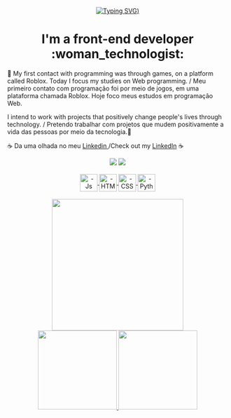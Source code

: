<div align="center">
 
[![Typing SVG](https://readme-typing-svg.herokuapp.com?color=A98317&multiline=true&height=400&lines=Ol%C3%A1%2C+Bem+vindo+ao+meu+perfil.;Fique+a+vontade+para+clonar+;meus+reposit%C3%B3rios.;%3A))](https://git.io/typing-svg)
 
</div>

 <h1 align="center">  I'm a front-end developer :woman_technologist: </h1> 
<p>&#128126; My first contact with programming was through games, on a platform called Roblox. Today I focus my studies on Web programming. / Meu primeiro contato com programação foi por meio de jogos, em uma plataforma chamada Roblox. Hoje foco meus estudos em programação Web.<p>
<P>I intend to work with projects that positively change people's lives through technology. / Pretendo trabalhar com projetos que mudem positivamente a vida das pessoas por meio da tecnologia.&#127802;<p>
 
 <p>&#9749; Da uma olhada no meu <a target="_blank" href='https://www.linkedin.com/in/karina-mel-611649223/'> Linkedin </a>/Check out my <a target="_blank" href='https://www.linkedin.com/in/karina-mel-611649223/'>LinkedIn</a> &#9749;<P>
  <div align="center">
    <a href="https://www.linkedin.com/in/karina-mel-611649223/" target="_blank"><img src="https://img.shields.io/badge/LinkedIn-0077B5?style=for-the-badge&logo=linkedin&logoColor=white" target="_blank"></a>
   <a href="mailto:Karinamelarantessilva@gmail.com" target="_blank"><img src="https://img.shields.io/badge/Gmail-D14836?style=for-the-badge&logo=gmail&logoColor=white" target="_blank"></a>
  </div>
<div align="center">
 

<div style="display: inline_block"><br>
  <a href='https://github.com/KarinaMel0'>
  <img align="center" alt="-Js" height="40" width="40" src="https://img.icons8.com/dusk/344/javascript-logo.png">
  <img align="center" alt="-HTML" height="40" width="40" src="https://img.icons8.com/dusk/344/html-5.png">
  <img align="center" alt="-CSS" height="40" width="40" src="https://img.icons8.com/dusk/344/css3.png">
  <img align="center" alt="-Python" height="40" width="40" src="https://img.icons8.com/dusk/344/python.png">
</div>
  
</div></br>
<div align="center" style="display:inline,">
 <kbd style='border-radius:50%;'>
<img src="https://cdn.discordapp.com/attachments/725539486951538750/943887187378855966/download20220204121027.png"  style='width:300px; '/>
  </kbd>
</div>
<div align="center">
  <a href="https://github.com/KarinaMel0">
  <img height="180em" src="https://github-readme-stats.vercel.app/api?username=KarinaMel0&show_icons=true&theme=calm&include_all_commits=true&count_private=true"/>
  <img height="180em" src="https://github-readme-stats.vercel.app/api/top-langs/?username=KarinaMel0&layout=compact&langs_count=7&theme=calm"/>
</div>
 
